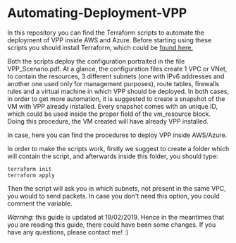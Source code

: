 # Automating-Deployment-VPP

In this repository you can find the Terraform scripts to automate the deployment of VPP inside AWS and Azure. 
Before starting using these scripts you should install Terraform, which could be [found here.](https://www.terraform.io/downloads.html)


Both the scripts deploy the configuration portraited in the file VPP_Scenario.pdf. At a glance, the configuration files create 1 VPC or VNet, to contain the resources, 3 different subnets (one with IPv6 addresses and another one used only for management purposes), route tables, firewalls rules and a virtual machine in which VPP should be deployed. In both cases, in order to get more automation, it is suggested to create a snapshot of the VM with VPP already installed. Every snapshot comes with an unique ID, which could be used inside the proper field of the vm_resource block. Doing this procedure, the VM created will have already VPP installed.   

In case, here you can find the procedures to deploy VPP inside AWS/Azure.

In order to make the scripts work, firstly we suggest to create a folder which will contain the script, and afterwards inside this folder, you should type:

```
terraform init
terraform apply
```

Then the script will ask you in which subnets, not present in the same VPC, you would to send packets. In case you don't need this option, you could comment the variable.


*Warning*: this guide is updated at 19/02/2019. Hence in the meantimes that you are reading this guide, there could have been some changes. If you have any questions, please contact me! :) 



